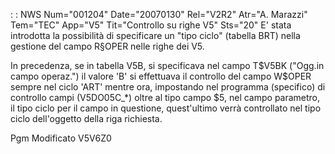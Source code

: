  :  : NWS Num="001204" Date="20070130" Rel="V2R2" Atr="A. Marazzi" Tem="TEC" App="V5" Tit="Controllo su righe V5" Sts="20"
E' stata introdotta la possibilità di specificare un "tipo ciclo" (tabella BRT) nella gestione del
campo R§OPER nelle righe dei V5.

In precedenza, se in tabella V5B, si specificava nel campo T$V5BK ("Ogg.in campo operaz.") il valore 'B' si effettuava il controllo del campo W$OPER sempre nel ciclo 'ART' mentre ora, impostando
nel programma (specifico) di controllo campi (V5DO05C_\*) oltre al tipo campo $5, nel campo parametro, il tipo ciclo per il campo in questione, quest'ultimo verrà controllato nel tipo ciclo dell'oggetto della riga richiesta.

Pgm Modificato
V5V6Z0
